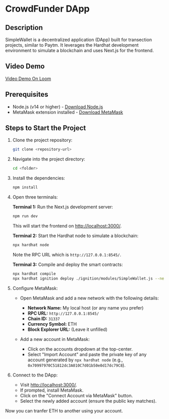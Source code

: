 # CrowdFunder DApp

## Description

SimpleWallet is a decentralized application (DApp) built for transection  projects, similar to Paytm. It leverages the Hardhat development environment to simulate a blockchain and uses Next.js for the frontend.

## Video Demo

[Video Demo On Loom](https://www.loom.com/share/d9387bf6c2284c55abeefaf4923bc49f?sid=c4993a0c-6255-41e6-bf1b-7cf5c5fc6298)

## Prerequisites

- Node.js (v14 or higher) - [Download Node.js](https://nodejs.org/)
- MetaMask extension installed - [Download MetaMask](https://metamask.io/download/)

## Steps to Start the Project

1. Clone the project repository:
   ```sh
   git clone <repository-url>
   ```
2. Navigate into the project directory:
   ```sh
   cd <folder>
   ```
3. Install the dependencies:

   ```sh
   npm install
   ```

4. Open three terminals:

   **Terminal 1:** Run the Next.js development server:

   ```sh
   npm run dev
   ```

   This will start the frontend on [http://localhost:3000/](http://localhost:3000/).

   **Terminal 2:** Start the Hardhat node to simulate a blockchain:

   ```sh
   npx hardhat node
   ```

   Note the RPC URL which is `http://127.0.0.1:8545/`.

   **Terminal 3:** Compile and deploy the smart contracts:

   ```sh
   npx hardhat compile
   npx hardhat ignition deploy ./ignition/modules/SimpleWallet.js --network localhost
   ```

5. Configure MetaMask:

   - Open MetaMask and add a new network with the following details:

     - **Network Name:** My local host (or any name you prefer)
     - **RPC URL:** `http://127.0.0.1:8545/`
     - **Chain ID:** `31337`
     - **Currency Symbol:** ETH
     - **Block Explorer URL:** (Leave it unfilled)

   - Add a new account in MetaMask:
     - Click on the accounts dropdown at the top-center.
     - Select "Import Account" and paste the private key of any account generated by `npx hardhat node` (e.g., `0x70997970C51812dc3A010C7d01b50e0d17dc79C8`).

6. Connect to the DApp:

   - Visit [http://localhost:3000/](http://localhost:3000/).
   - If prompted, install MetaMask.
   - Click on the "Connect Account via MetaMask" button.
   - Select the newly added account (ensure the public key matches).

Now you can tranfer ETH to another using your account.
